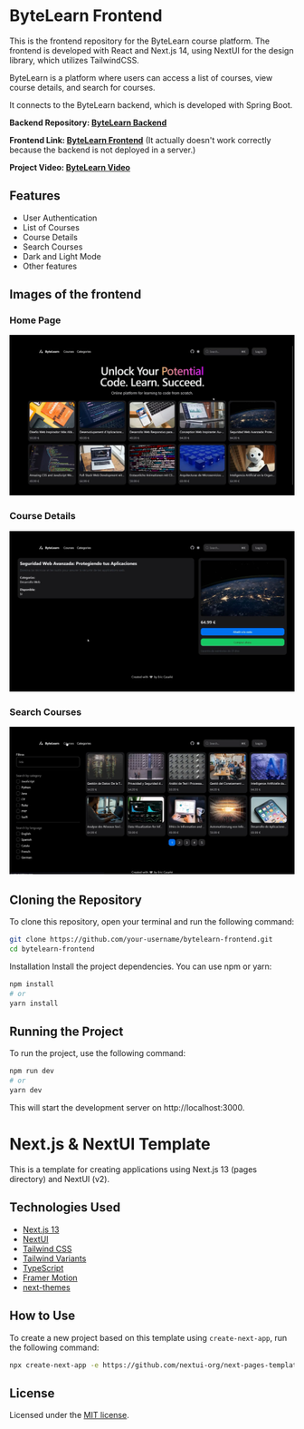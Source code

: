 # ByteLearn Frontend

This is the frontend repository for the ByteLearn course platform. The frontend is developed with React and Next.js 14, using NextUI for the design library, which utilizes TailwindCSS.

ByteLearn is a platform where users can access a list of courses, view course details, and search for courses.

It connects to the ByteLearn backend, which is developed with Spring Boot.

**Backend Repository: [ByteLearn Backend](https://github.com/ericcasane/ByteLearn-Spring-Backend)**

**Frontend Link: [ByteLearn Frontend](https://bytelearn-platform.vercel.app/)**
(It actually doesn't work correctly because the backend is not deployed in a server.)

**Project Video: [ByteLearn Video](https://youtu.be/vFWb5POg2_k)**

## Features

- User Authentication
- List of Courses
- Course Details
- Search Courses
- Dark and Light Mode
- Other features

## Images of the frontend

### Home Page
![Home Page](./frontend_images/ByteLearn_Homepage.png)

### Course Details
![Course Details](./frontend_images/ByteLearn_CourseDetails.png)

### Search Courses
![Search Courses](./frontend_images/ByteLearn_SearchCourses.png)

## Cloning the Repository

To clone this repository, open your terminal and run the following command:

```bash
git clone https://github.com/your-username/bytelearn-frontend.git
cd bytelearn-frontend
```

Installation
Install the project dependencies. You can use npm or yarn:

```bash
npm install
# or
yarn install
```

## Running the Project

To run the project, use the following command:

```bash 
npm run dev
# or
yarn dev
```

This will start the development server on http://localhost:3000.



# Next.js & NextUI Template

This is a template for creating applications using Next.js 13 (pages directory) and NextUI (v2).

## Technologies Used

- [Next.js 13](https://nextjs.org/docs/getting-started)
- [NextUI](https://nextui.org)
- [Tailwind CSS](https://tailwindcss.com)
- [Tailwind Variants](https://tailwind-variants.org)
- [TypeScript](https://www.typescriptlang.org)
- [Framer Motion](https://www.framer.com/motion)
- [next-themes](https://github.com/pacocoursey/next-themes)

## How to Use

To create a new project based on this template using `create-next-app`, run the following command:

```bash
npx create-next-app -e https://github.com/nextui-org/next-pages-template
```
## License

Licensed under the [MIT license](https://github.com/nextui-org/next-pages-template/blob/main/LICENSE).